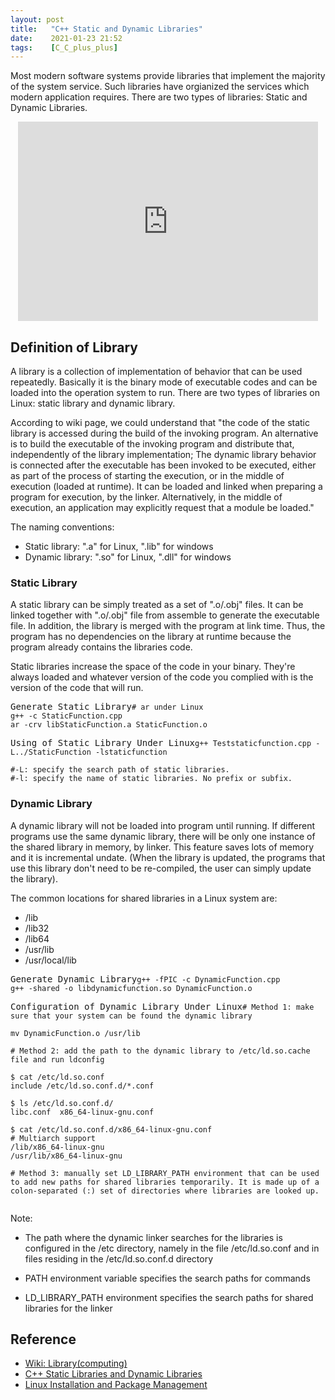 ```yaml
---
layout: post
title:   "C++ Static and Dynamic Libraries"
date:    2021-01-23 21:52
tags:    [C_C_plus_plus]
---
```


Most modern software systems provide libraries that implement the majority of the system service. Such libraries have orgianized the services which modern application requires. There are two types of libraries: Static and Dynamic Libraries.

<p align="center"><iframe src="https://giphy.com/embed/YGlRW1Am9q7e0" width="480" height="319" frameBorder="0" class="giphy-embed" allowFullScreen></iframe></p>

## Definition of Library ##

A library is a collection of implementation of behavior that can be used repeatedly. Basically it is the binary mode of executable codes and can be loaded into the operation system to run. There are two types of libraries on Linux: static library and dynamic library.

According to wiki page, we could understand that "the code of the static library is accessed during the build of the invoking program. An alternative is to build the executable of the invoking program and distribute that, independently of the library implementation; The dynamic library behavior is connected after the executable has been invoked to be executed, either as part of the process of starting the execution, or in the middle of execution (loaded at runtime). It can be loaded and linked when preparing a program for execution, by the linker. Alternatively, in the middle of execution, an application may explicitly request that a module be loaded." 

The naming conventions:
- Static library: ".a" for Linux, ".lib" for windows
- Dynamic library: ".so" for Linux, ".dll" for windows

### Static Library ###

A static library can be simply treated as a set of ".o/.obj" files. It can be linked together with ".o/.obj" file from assemble to generate the executable file. In addition, the library is merged with the program at link time. Thus, the program has no dependencies on the library at runtime because the program already contains the libraries code.

Static libraries increase the space of the code in your binary. They're always loaded and whatever version of the code you complied with is the version of the code that will run.

<pre class="highlight">Generate Static Library<code class="hljs"><span class="nb"># ar under Linux
g++ -c StaticFunction.cpp
ar -crv libStaticFunction.a StaticFunction.o
</span></code></pre>

<pre class="highlight">Using of Static Library Under Linux<code class="hljs"><span class="nb">g++ Teststaticfunction.cpp -L../StaticFunction -lstaticfunction

#-L: specify the search path of static libraries.
#-l: specify the name of static libraries. No prefix or subfix.
</span></code></pre>

### Dynamic Library ###

A dynamic library will not be loaded into program until running. If different programs use the same dynamic library, there will be only one instance of the shared library in memory, by linker. This feature saves lots of memory and it is incremental undate. (When the library is updated, the programs that use this library don't need to be re-compiled, the user can simply update the library).

The common locations for shared libraries in a Linux system are:
- /lib
- /lib32
- /lib64
- /usr/lib
- /usr/local/lib

<pre class="highlight">Generate Dynamic Library<code class="hljs"><span class="nb">g++ -fPIC -c DynamicFunction.cpp
g++ -shared -o libdynamicfunction.so DynamicFunction.o
</span></code></pre>

<pre class="highlight">Configuration of Dynamic Library Under Linux<code class="hljs"><span class="nb"># Method 1: make sure that your system can be found the dynamic library

mv DynamicFunction.o /usr/lib

# Method 2: add the path to the dynamic library to /etc/ld.so.cache file and run ldconfig

$ cat /etc/ld.so.conf
include /etc/ld.so.conf.d/*.conf

$ ls /etc/ld.so.conf.d/
libc.conf  x86_64-linux-gnu.conf

$ cat /etc/ld.so.conf.d/x86_64-linux-gnu.conf
# Multiarch support
/lib/x86_64-linux-gnu
/usr/lib/x86_64-linux-gnu

# Method 3: manually set LD_LIBRARY_PATH environment that can be used to add new paths for shared libraries temporarily. It is made up of a colon-separated (:) set of directories where libraries are looked up.

</span></code></pre>

Note:

+ The path where the dynamic linker searches for the libraries is configured in the /etc directory, namely in the file /etc/ld.so.conf and in files residing in the /etc/ld.so.conf.d directory

+ PATH environment variable specifies the search paths for commands

+ LD_LIBRARY_PATH environment specifies the search paths for shared libraries for the linker


## Reference ##

- [Wiki: Library(computing)](https://en.wikipedia.org/wiki/Library_(computing))
- [C++ Static Libraries and Dynamic Libraries](https://xiaoyuliu.github.io/2018/03/19/compare-static-and-dynamic-library/)
- [Linux Installation and Package Management](https://learning.lpi.org/en/learning-materials/101-500/102/102.3/102.3_01/)

[blog]: https://xiaoyuliu.github.io/2018/03/19/compare-static-and-dynamic-library/
